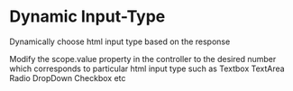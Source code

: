 # Dynamic Input-Type

Dynamically choose html input type based on the response

Modify the scope.value property in the controller to the desired number which corresponds to particular html input type
such as Textbox TextArea Radio DropDown Checkbox etc
